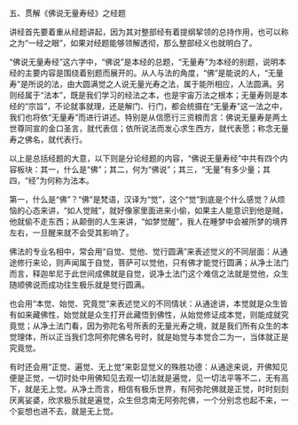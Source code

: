 五、贯解《佛说无量寿经》之经题

​        讲经首先要着重从经题讲起，因为其对整部经有着提纲挈领的总持作用，也可以称之为“一经之眼”，如果对经题能够领解透彻，那么整部经义也就明白了。

​        “佛说无量寿经”这六字中，“佛说”是本经的总题，“无量寿”为本经的别题，说明本经的主要内容是围绕着别题而展开的。从人与法的角度，“佛”是能说的人，“无量寿”是所说的法，由大圆满觉之人说无量光寿之法，属于能所相应，人法圆满。另则经属于“法本”，既是我们学习的经法之本，也是宇宙万法之根本；无量寿则是本经的“宗旨”，不论就事就理，还是解门、行门，都会统摄在“无量寿”这一法之中，我们也将依“无量寿”而进行讲述。特别是从信愿行三资粮而言：佛说无量寿是两土世尊同宣的金口圣言，就代表信；依所说法而发心求生西方，就代表愿；称念无量寿之佛名，就代表行。

​        以上是总括经题的大意，以下则是分论经题的内容，“佛说无量寿经”中共有四个内容板块：其一，什么是“佛”；其二，何为“佛说”；其三，“无量”有多少量；其四，“经”为何称为法本。

​        第一，什么是“佛”？“佛”是梵语，汉译为“觉”，这个“觉”到底是个什么感觉？从烦恼的心态来讲，“如人觉贼”，就好像家里面进来小偷，如果主人能意识到他是贼，他就偷不走东西；从颠倒的人生来讲，“如梦觉醒”，我人在睡梦中会被所梦的境界左右，一旦醒来就不会受其影响了。

​        佛法的专业名相中，常会用“自觉、觉他、觉行圆满”来表述觉义的不同层面：从通途修行来论，则声闻属于自觉，菩萨可以觉他，只有佛才能觉行圆满；从净土法门而言，释迦牟尼于此世间成佛就是自觉，说净土法门这个难信之法就是觉他，众生随顺佛说而成功往生极乐就是觉行圆满。

​        也会用“本觉、始觉、究竟觉”来表述觉义的不同情状：从通途讲，本觉就是众生皆有如来藏佛性，始觉就是众生打开此藏悟到佛性，从始觉修证成本觉，则能成就究竟觉；从净土法门看，因为弥陀名号所表的无量光寿之境，就是我们所有众生的本觉理体，所以正当我们念阿弥陀佛名号时，就是始觉与本觉合二为一，当体就正是究竟觉。

​        有时还会用“正觉、遍觉、无上觉”来彰显觉义的殊胜功德：从通途来说，开佛知见便是正觉，一切时处中用佛知见去观一切法就是遍觉，见一切法平等不二，无有高下，就是无上觉。从净土而言，相信有极乐世界，有阿弥陀佛就是正觉，时时刻刻厌离娑婆，欣求极乐就是遍觉，众生但念南无阿弥陀佛，一个分别念也起不来，一个妄想也进不去，就是无上觉。